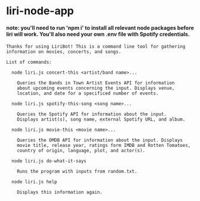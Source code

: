 # liri-node-app

#### note: you'll need to run 'npm i' to install all relevant node packages before liri will work. You'll also need your own .env file with Spotify credentials.

    Thanks for using LiriBot! This is a command line tool for gathering
    information on movies, concerts, and songs.

    List of commands:

      node liri.js concert-this <artist/band name>...

        Queries the Bands in Town Artist Events API for information
        about upcoming events concerning the input. Displays venue,
        location, and date for a specificed number of events.

      node liri.js spotify-this-song <song name>...

        Queries the Spotify API for information about the input.
        Displays artist(s), song name, external Spotify URL, and album.

      node liri.js movie-this <movie name>...

        Queries the OMDB API for information about the input. Displays
        movie title, release year, ratings form IMDB and Rotten Tomatoes,
        country of origin, language, plot, and actor(s).

      node liri.js do-what-it-says

        Runs the program with inputs from random.txt.

      node liri.js help

        Displays this information again.

